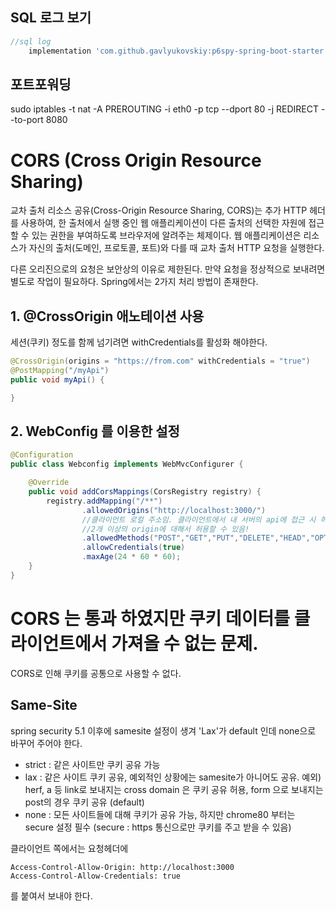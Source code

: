 ## SQL 로그 보기
```gradle
//sql log
    implementation 'com.github.gavlyukovskiy:p6spy-spring-boot-starter:1.6.2'
```
## 포트포워딩
sudo iptables -t nat -A PREROUTING -i eth0 -p tcp --dport 80 -j REDIRECT --to-port 8080

# CORS (Cross Origin Resource Sharing)
교차 출처 리소스 공유(Cross-Origin Resource Sharing, CORS)는 추가 HTTP 헤더를 사용하여, 한 출처에서 실행 중인 웹 애플리케이션이 다른 출처의 선택한 자원에 접근할 수 있는 권한을 부여하도록 브라우저에 알려주는 체제이다. 웹 애플리케이션은 리소스가 자신의 출처(도메인, 프로토콜, 포트)와 다를 때 교차 출처 HTTP 요청을 실행한다.


다른 오리진으로의 요청은 보안상의 이유로 제한된다. 만약 요청을 정상적으로 보내려면 별도로 작업이 필요하다. Spring에서는 2가지 처리 방법이 존재한다.

## 1. @CrossOrigin 애노테이션 사용
세션(쿠키) 정도를 함께 넘기려면 withCredentials를 활성화 해야한다.
```java
@CrossOrigin(origins = "https://from.com" withCredentials = "true")
@PostMapping("/myApi")
public void myApi() {

}
```

## 2. WebConfig 를 이용한 설정
```java
@Configuration
public class Webconfig implements WebMvcConfigurer {

    @Override
    public void addCorsMappings(CorsRegistry registry) {
        registry.addMapping("/**")
                .allowedOrigins("http://localhost:3000/")
                //클라이언트 로컬 주소임. 클라이언트에서 내 서버의 api에 접근 시 허용에 관한 부분. CORS.
                //2개 이상의 origin에 대해서 허용할 수 있음!
                .allowedMethods("POST","GET","PUT","DELETE","HEAD","OPTIONS") // 클라이언트에서 요청하는 메소드 어디까지 허용할 것인가.
                .allowCredentials(true)
                .maxAge(24 * 60 * 60);
    }
}
```

# CORS 는 통과 하였지만 쿠키 데이터를 클라이언트에서 가져올 수 없는 문제.
CORS로 인해 쿠키를 공통으로 사용할 수 없다.
## Same-Site
spring security 5.1 이후에 samesite 설정이 생겨 'Lax'가 default 인데 none으로 바꾸어 주어야 한다.
- strict : 같은 사이트만 쿠키 공유 가능
- lax : 같은 사이트 쿠키 공유, 예외적인 상황에는 samesite가 아니어도 공유. 예외) herf, a 등 link로 보내지는 cross domain 은 쿠키 공유 허용, form 으로 보내지는 post의 경우 쿠키 공유 (default)
- none : 모든 사이트들에 대해 쿠키가 공유 가능, 하지만 chrome80 부터는 secure 설정 필수 (secure : https 통신으로만 쿠키를 주고 받을 수 있음)   

클라이언트 쪽에서는 요청헤더에 
```HTTP
Access-Control-Allow-Origin: http://localhost:3000  
Access-Control-Allow-Credentials: true
```
를 붙여서 보내야 한다.

